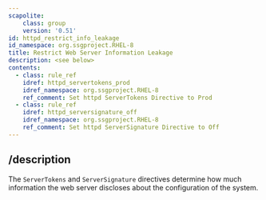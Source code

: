 ```yaml
---
scapolite:
    class: group
    version: '0.51'
id: httpd_restrict_info_leakage
id_namespace: org.ssgproject.RHEL-8
title: Restrict Web Server Information Leakage
description: <see below>
contents:
  - class: rule_ref
    idref: httpd_servertokens_prod
    idref_namespace: org.ssgproject.RHEL-8
    ref_comment: Set httpd ServerTokens Directive to Prod
  - class: rule_ref
    idref: httpd_serversignature_off
    idref_namespace: org.ssgproject.RHEL-8
    ref_comment: Set httpd ServerSignature Directive to Off
---
```



## /description

The
`ServerTokens` and `ServerSignature` directives determine how much
information the web server discloses about the configuration of the
system.
